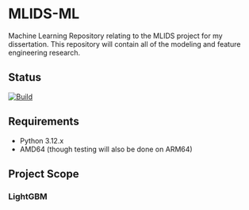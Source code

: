 # MLIDS-ML
Machine Learning Repository relating to the MLIDS project for my dissertation. This repository will contain all of the modeling and feature engineering research.

## Status
[![Build](https://github.com/jcapellman/MLIDS-ML/actions/workflows/sonarcloud.yml/badge.svg)](https://github.com/jcapellman/MLIDS-ML/actions/workflows/sonarcloud.yml)

## Requirements
* Python 3.12.x
* AMD64 (though testing will also be done on ARM64)

## Project Scope
### LightGBM
